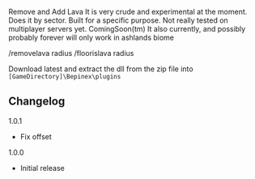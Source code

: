 Remove and Add Lava
It is very crude and experimental at the moment. Does it by sector. Built for a specific purpose. Not really tested on multiplayer servers yet. ComingSoon(tm)
It also currently, and possibly probably forever will only work in ashlands biome

/removelava radius
/floorislava radius

Download latest and extract the dll from the zip file into ``[GameDirectory]\Bepinex\plugins``

## Changelog

1.0.1

* Fix offset

1.0.0

* Initial release
